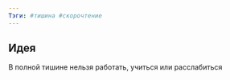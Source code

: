 ```yaml
---
Тэги: #тишина #скорочтение
---
```


## Идея

В полной тишине нельзя работать, учиться или расслабиться